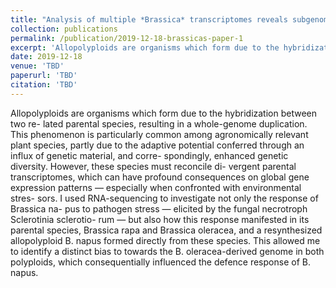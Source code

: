 ```yaml
---
title: "Analysis of multiple *Brassica* transcriptomes reveals subgenome dominance in the response of *Brassica napus* to *Sclerotinia sclerotiorum*"
collection: publications
permalink: /publication/2019-12-18-brassicas-paper-1
excerpt: 'Allopolyploids are organisms which form due to the hybridization between two re- lated parental species, resulting in a whole-genome duplication. This phenomenon is particularly common among agronomically relevant plant species, partly due to the adaptive potential conferred through an influx of genetic material, and corre- spondingly, enhanced genetic diversity. However, these species must reconcile di- vergent parental transcriptomes, which can have profound consequences on global gene expression patterns — especially when confronted with environmental stres- sors. I used RNA-sequencing to investigate not only the response of Brassica na- pus to pathogen stress — elicited by the fungal necrotroph Sclerotinia sclerotio- rum — but also how this response manifested in its parental species, Brassica rapa and Brassica oleracea, and a resynthesized allopolyploid B. napus formed directly from these species. This allowed me to identify a distinct bias to towards the B. oleracea-derived genome in both polyploids, which consequentially influenced the defence response of B. napus.'
date: 2019-12-18
venue: 'TBD'
paperurl: 'TBD'
citation: 'TBD'
---
```

Allopolyploids are organisms which form due to the hybridization between two re- lated parental species, resulting in a whole-genome duplication. This phenomenon is particularly common among agronomically relevant plant species, partly due to the adaptive potential conferred through an influx of genetic material, and corre- spondingly, enhanced genetic diversity. However, these species must reconcile di- vergent parental transcriptomes, which can have profound consequences on global gene expression patterns — especially when confronted with environmental stres- sors. I used RNA-sequencing to investigate not only the response of Brassica na- pus to pathogen stress — elicited by the fungal necrotroph Sclerotinia sclerotio- rum — but also how this response manifested in its parental species, Brassica rapa and Brassica oleracea, and a resynthesized allopolyploid B. napus formed directly from these species. This allowed me to identify a distinct bias to towards the B. oleracea-derived genome in both polyploids, which consequentially influenced the defence response of B. napus.
